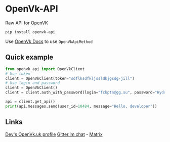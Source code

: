 # OpenVk-API

Raw API for [OpenVK](https://github.com/openvk/openvk)

```
pip install openvk-api
```

Use [OpenVk Docs](https://docs.openvk.su/openvk_engine/api/description/) to use `OpenVkApiMethod`

## Quick example

```python
from openvk_api import OpenVkClient
# Use token
client = OpenVkClient(token="sdflksdfkljssldkjgsdg-jill")
# Use login and password
client = OpenVkClient()
client = client.auth_with_password(login="fckptn@gg.su", password="Hydra")

api = client.get_api()
print(api.messages.send(user_id=10484, message="Hello, developer"))
```

## Links
[Dev's OpenVk.uk profile](https://openvk.su/id10484)
[Gitter.im chat](https://gitter.im/openvk-py/openvk-api-py) - [Matrix](https://matrix.to/#/#openvk-py_openvk-api-py:gitter.im)
